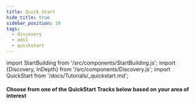 ```yaml
---
title: Quick Start
hide_title: true
sidebar_position: 10
tags:
  - discovery
  - odsl
  - quickstart
---
```

import StartBuilding from '/src/components/StartBuilding.js';
import {Discovery, InDepth} from '/src/components/Discovery.js';
import QuickStart from '/docs/Tutorials/_quickstart.md';

<Discovery title="Quick Start Tracks" text="Choose a QuickStart Track to gain some practical, real-world experience of using OpenDataDSL." />

#### Choose from one of the QuickStart Tracks below based on your area of interest

<QuickStart />


